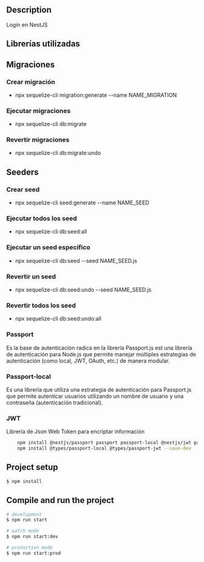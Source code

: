 
## Description

Login en NestJS

## Librerías utilizadas

## Migraciones

### Crear migración
- npx sequelize-cli migration:generate --name NAME_MIGRATION
### Ejecutar migraciones
- npx sequelize-cli db:migrate
### Revertir migraciones
- npx sequelize-cli db:migrate:undo


## Seeders

### Crear seed
- npx sequelize-cli seed:generate --name NAME_SEED
### Ejecutar todos los seed
- npx sequelize-cli db:seed:all
### Ejecutar un seed especifico
- npx sequelize-cli db:seed --seed NAME_SEED.js
### Revertir un seed
- npx sequelize-cli db:seed:undo --seed NAME_SEED.js
### Revertir todos los seed
- npx sequelize-cli db:seed:undo:all

### Passport

Es la base de autenticación radica en la librería Passport.js est una librería de
autenticación para Node.js que permite manejar múltiples estrategias de 
autenticación (como local, JWT, OAuth, etc.) de manera modular.


### Passport-local

Es una librería que utiliza una estrategia de autenticación para Passport.js que permite autenticar usuarios utilizando 
un nombre de usuario y una contraseña (autenticación tradicional).



### JWT
Librería de Json Web Token para encriptar información
```bash
    npm install @nestjs/passport passport passport-local @nestjs/jwt passport-jwt
    npm install @types/passport-local @types/passport-jwt --save-dev
```

## Project setup

```bash
$ npm install
```

## Compile and run the project

```bash
# development
$ npm run start

# watch mode
$ npm run start:dev

# production mode
$ npm run start:prod
```


